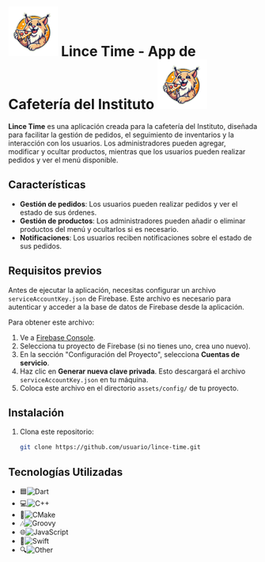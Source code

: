 # <img src="assets/images/splash.png" alt="Logo de Lince" width="100"> Lince Time - App de Cafetería del Instituto <img src="assets/images/splash.png" alt="Logo de Lince" width="100">

**Lince Time** es una aplicación creada para la cafetería del Instituto, diseñada para facilitar la gestión de pedidos, el seguimiento de inventarios y la interacción con los usuarios. Los administradores pueden agregar, modificar y ocultar productos, mientras que los usuarios pueden realizar pedidos y ver el menú disponible.

## Características

- **Gestión de pedidos**: Los usuarios pueden realizar pedidos y ver el estado de sus órdenes.
- **Gestión de productos**: Los administradores pueden añadir o eliminar productos del menú y ocultarlos si es necesario.
- **Notificaciones**: Los usuarios reciben notificaciones sobre el estado de sus pedidos.

## Requisitos previos

Antes de ejecutar la aplicación, necesitas configurar un archivo `serviceAccountKey.json` de Firebase. Este archivo es necesario para autenticar y acceder a la base de datos de Firebase desde la aplicación. 

Para obtener este archivo:

1. Ve a [Firebase Console](https://console.firebase.google.com/).
2. Selecciona tu proyecto de Firebase (si no tienes uno, crea uno nuevo).
3. En la sección "Configuración del Proyecto", selecciona **Cuentas de servicio**.
4. Haz clic en **Generar nueva clave privada**. Esto descargará el archivo `serviceAccountKey.json` en tu máquina.
5. Coloca este archivo en el directorio `assets/config/` de tu proyecto.

## Instalación

1. Clona este repositorio:
   ```bash
   git clone https://github.com/usuario/lince-time.git

## Tecnologías Utilizadas

-  🟦![Dart](https://img.shields.io/badge/Dart-69.8%25-blue)  
- 💻![C++](https://img.shields.io/badge/C%2B%2B-13.1%25-blue) 
- 🔧![CMake](https://img.shields.io/badge/CMake-10.0%25-blue) 
- 🎶![Groovy](https://img.shields.io/badge/Groovy-2.1%25-blue) 
- 🌐![JavaScript](https://img.shields.io/badge/JavaScript-1.8%25-blue)
- 🍏![Swift](https://img.shields.io/badge/Swift-1.6%25-blue)
- 🔍![Other](https://img.shields.io/badge/Other-1.6%25-blue) 

